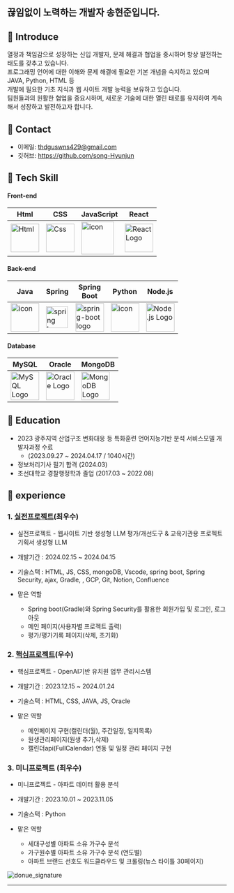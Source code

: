 ## 끊임없이 노력하는 개발자 송현준입니다.

## :pushpin: Introduce
  열정과 책임감으로 성장하는 신입 개발자, 문제 해결과 협업을 중시하며 항상 발전하는 태도를 갖추고 있습니다. <br>
  프로그래밍 언어에 대한 이해와 문제 해결에 필요한 기본 개념을 숙지하고 있으며 JAVA, Python, HTML 등 <br> 개발에 필요한 기초 지식과 웹 사이트 개발 능력을 보유하고 있습니다.<br> 
  팀원들과의 원활한 협업을 중요시하며, 새로운 기술에 대한 열린 태로를 유지하여 계속해서 성장하고 발전하고자 합니다. 

## :pushpin: Contact
- 이메일: thdguswns429@gmail.com
- 깃허브: https://github.com/song-Hyunjun

## :pushpin: Tech Skill
#### Front-end
| Html | CSS | JavaScript | React |
|---|---|---|---|
| <img alt="Html" src ="https://upload.wikimedia.org/wikipedia/commons/thumb/6/61/HTML5_logo_and_wordmark.svg/440px-HTML5_logo_and_wordmark.svg.png" width="65" height="65" /> | <img alt="Css" src ="https://upload.wikimedia.org/wikipedia/commons/d/d5/CSS3_logo_and_wordmark.svg" width="65" height="65" /> | <img src="https://techstack-generator.vercel.app/js-icon.svg" alt="icon" width="75" height="75" /> | <img src="https://upload.wikimedia.org/wikipedia/commons/a/a7/React-icon.svg" alt="React Logo" width="65" height="65" /> |

#### Back-end
| Java | Spring | Spring<br>Boot | Python | Node.js |
|---|---|---|---|---|
| <img src="https://techstack-generator.vercel.app/java-icon.svg" alt="icon" width="65" height="65" /> | <img alt="spring logo" src="https://www.vectorlogo.zone/logos/springio/springio-icon.svg" height="50" width="50" > | <img alt="spring-boot logo" src="https://t1.daumcdn.net/cfile/tistory/27034D4F58E660F616" width="65" height="65" > | <img src="https://techstack-generator.vercel.app/python-icon.svg" alt="icon" width="65" height="65" /> | <img src="https://upload.wikimedia.org/wikipedia/commons/d/d9/Node.js_logo.svg" alt="Node.js Logo" width="65" height="65" /> |

#### Database
| MySQL | Oracle | MongoDB |
|---|---|---|
| <img src="https://upload.wikimedia.org/wikipedia/en/d/dd/MySQL_logo.svg" alt="MySQL Logo" width="65" height="65" /> | <img src="https://www.vectorlogo.zone/logos/oracle/oracle-icon.svg" alt="Oracle Logo" width="65" height="65" /> | <img src="https://upload.wikimedia.org/wikipedia/commons/9/93/MongoDB_Logo.svg" alt="MongoDB Logo" width="65" height="65" /> |

## :pushpin: Education
- 2023 광주지역 산업구조 변화대응 등 특화훈련 언어지능기반 분석 서비스모델 개발자과정 수료
    - (2023.09.27 ~ 2024.04.17 / 1040시간)
- 정보처리기사 필기 합격 (2024.03)
- 조선대학교 경찰행정학과 졸업 (2017.03 ~ 2022.08)

## :pushpin: experience
### 1. [실전프로젝트](https://github.com/Gosegu2024)(최우수)
- 실전프로젝트 - 웹사이트 기반 생성형 LLM 평가/개선도구 & 교육기관용 프로젝트 기획서 생성형 LLM
- 개발기간 : 2024.02.15 ~ 2024.04.15
- 기술스택 : HTML, JS, CSS, mongoDB, Vscode, spring boot, Spring Security, ajax, Gradle, , GCP, Git, Notion, Confluence

- 맡은 역할
    - Spring boot(Gradle)와 Spring Security를 활용한 회원가입 및 로그인, 로그아웃
    - 메인 페이지(사용자별 프로젝트 출력)
    - 평가/평가기록 페이지(삭제, 초기화)
 
### 2. [핵심프로젝트](https://github.com/TeamDopamine/Dolbom)(우수)
- 핵심프로젝트 - OpenAI기반 유치원 업무 관리시스템
- 개발기간 : 2023.12.15 ~ 2024.01.24
- 기술스택 : HTML, CSS, JAVA, JS, Oracle

- 맡은 역할
    - 메인페이지 구현(캘린더(월), 주간일정, 일지목록)
    - 원생관리페이지(원생 추가,삭제)
    - 캘린더api(FullCalendar) 연동 및 일정 관리 페이지 구현
 
### 3. 미니프로젝트 (최우수)
- 미니프로젝트 - 아파트 데이터 활용 분석
- 개발기간 : 2023.10.01 ~ 2023.11.05
- 기술스택 : Python

- 맡은 역할 
    - 세대구성별 아파트 소유 가구수 분석
    - 가구원수별 아파트 소유 가구수 분석 (연도별)
    - 아파트 브랜드 선호도 워드클라우드 및 크롤링(뉴스 타이틀 30페이지)

![donue_signature](https://github.com/song-Hyunjun/song-Hyunjun/assets/153901385/107fa6ae-edf7-413e-b845-1dc5c32b676d)

---
